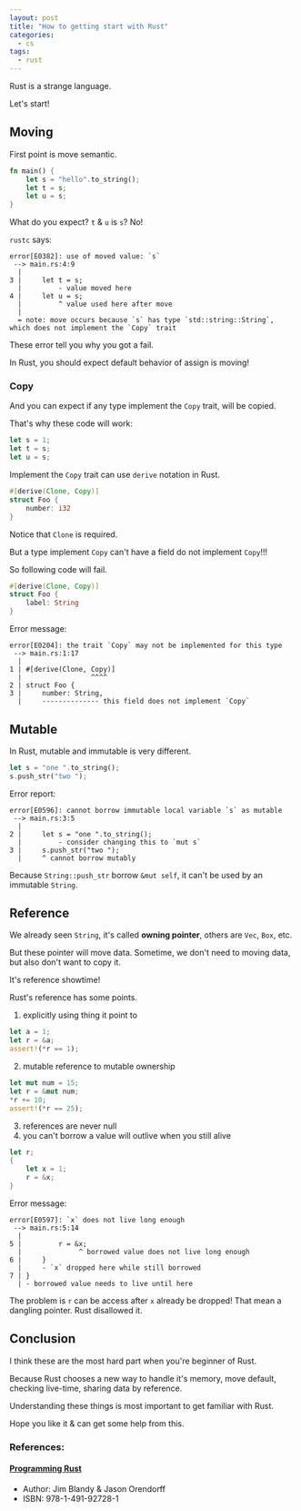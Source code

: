 ```yaml
---
layout: post
title: "How to getting start with Rust"
categories:
  - cs
tags:
  - rust
---
```


Rust is a strange language.

Let's start!

## Moving

First point is move semantic.

```rust
fn main() {
    let s = "hello".to_string();
    let t = s;
    let u = s;
}
```

What do you expect? `t` & `u` is `s`? No!

`rustc` says:

```
error[E0382]: use of moved value: `s`
 --> main.rs:4:9
  |
3 |     let t = s;
  |         - value moved here
4 |     let u = s;
  |         ^ value used here after move
  |
  = note: move occurs because `s` has type `std::string::String`, which does not implement the `Copy` trait
```

These error tell you why you got a fail.

In Rust, you should expect default behavior of assign is moving!

### Copy

And you can expect if any type implement the `Copy` trait, will be copied.

That's why these code will work:

```rust
let s = 1;
let t = s;
let u = s;
```

Implement the `Copy` trait can use `derive` notation in Rust.

```rust
#[derive(Clone, Copy)]
struct Foo {
    number: i32
}
```

Notice that `Clone` is required.

But a type implement `Copy` can't have a field do not implement `Copy`!!!

So following code will fail.

```rust
#[derive(Clone, Copy)]
struct Foo {
    label: String
}
```

Error message:

```
error[E0204]: the trait `Copy` may not be implemented for this type
 --> main.rs:1:17
  |
1 | #[derive(Clone, Copy)]
  |                 ^^^^
2 | struct Foo {
3 |     number: String,
  |     -------------- this field does not implement `Copy`
```

## Mutable

In Rust, mutable and immutable is very different.

```rust
let s = "one ".to_string();
s.push_str("two ");
```

Error report:

```
error[E0596]: cannot borrow immutable local variable `s` as mutable
 --> main.rs:3:5
  |
2 |     let s = "one ".to_string();
  |         - consider changing this to `mut s`
3 |     s.push_str("two ");
  |     ^ cannot borrow mutably
```

Because `String::push_str` borrow `&mut self`, it can't be used by an immutable `String`.

## Reference

We already seen `String`, it's called **owning pointer**, others are `Vec`, `Box`, etc.

But these pointer will move data. Sometime, we don't need to moving data, but also don't want to copy it.

It's reference showtime!

Rust's reference has some points.

1. explicitly using thing it point to

```rust
let a = 1;
let r = &a;
assert!(*r == 1);
```

2. mutable reference to mutable ownership

```rust
let mut num = 15;
let r = &mut num;
*r += 10;
assert!(*r == 25);
```

3. references are never null
4. you can't borrow a value will outlive when you still alive

```rust
let r;
{
    let x = 1;
    r = &x;
}
```

Error message:

```
error[E0597]: `x` does not live long enough
 --> main.rs:5:14
  |
5 |         r = &x;
  |              ^ borrowed value does not live long enough
6 |     }
  |     - `x` dropped here while still borrowed
7 | }
  | - borrowed value needs to live until here
```

The problem is `r` can be access after `x` already be dropped!
That mean a dangling pointer. Rust disallowed it.

## Conclusion

I think these are the most hard part when you're beginner of Rust.

Because Rust chooses a new way to handle it's memory, move default, checking live-time, sharing data by reference.

Understanding these things is most important to get familiar with Rust.

Hope you like it & can get some help from this.

### References:

#### [Programming Rust](http://shop.oreilly.com/product/0636920040385.do)

- Author: Jim Blandy & Jason Orendorff
- ISBN: 978-1-491-92728-1

